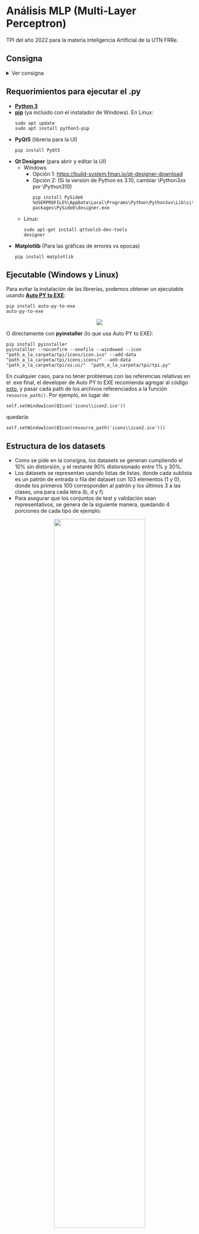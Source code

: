 # Análisis MLP (Multi-Layer Perceptron) 
TPI del año 2022 para la materia Inteligencia Artificial de la UTN FRRe. 

## Consigna
<details><summary>Ver consigna</summary>

#### Objetivos:
1. Implementar el algoritmo MLP.
2. Evaluar la precisión (MSE, error de entrenamiento y validación) de una MLP teniendo en cuenta distintas configuraciones: cantidad de capas, cantidad de neuronas, funciones de activación
3. Elaborar un informe completo en base a las pruebas realizadas.

#### Descripción del problema:
Este trabajo consiste en implementar el algoritmo MLP que permita, dado un dataset en R<sup>2</sup> parametrizar la cantidad de capas, neuronas y funciones de activación con los que se entrenará la red neuronal. La idea es desarrollar una aplicación que defina la arquitectura de la red (con 3 salidas, cada una asociada a un patrón de entrada), tome los datos de diferentes datasets, entrene el modelo y devuelva los resultados de clasificación (MSE, error de entrenamiento y validación).

La implementación deberá contar también con una interfaz de usuario para el ingreso de un patrón distorsionado (determinado por el usuario), que será clasificado según alguno de los patrones aprendidos, mostrando los resultados obtenidos.

Los patrones a detectar y clasificar estarán contenidos en una matriz de 10x10 que contendrán las letras b, d, f como se ve en las siguientes figuras:

<p align="center">
<img width="" height="" src="https://user-images.githubusercontent.com/51035369/199028696-ef21051e-c629-44d1-b034-db173e6e0bef.png">
</p>

#### Datasets
- El grupo de trabajo deberá generar 3 datasets que contengan 100, 500 y 1000 ejemplos. El 10% deberán ser patrones sin distorsionar y el resto con una distorsión del 1% al 30%. Los Datasets deberán ser representativos a la hora de definir la distribución de los ejemplos de entrenamiento.

#### Requerimientos mínimos para el entrenamiento
- Por cada Dataset deberán construirse tres conjuntos de validación con 10%, 20% y 30% de los ejemplos. El conjunto de validación debe ser representativo del Dataset de entrenamiento.
- 1 o 2 capas ocultas.
- De 5 a 10 neuronas por capa.
- Funciones de activación: lineal y sigmoidal.
- Coeficiente de aprendizaje entre 0 y 1.
- Término momento entre 0 y 1.

#### Requerimientos mínimos para el reconocimiento
- Patrón distorsionado de 0% a 30% generado de manera automática o manual.

#### Requerimientos mínimos de pruebas para el informe
- Se deberán realizar como mínimo las siguientes pruebas para cada uno de los datasets con conjuntos de validación de 10%, 20% y 30% de patrones:
  - 1 capa oculta de 5 neuronas, función de transferencia lineal, coeficiente de aprendizaje 0,5 y término momento 0,5.
  - 1 capa oculta de 10 neuronas, función de transferencia lineal, coeficiente de aprendizaje 0,5 y término momento 0,5.
  - 2 capas ocultas (primera capa de 5 neuronas, segunda capa de 5 neuronas), función de transferencia lineal, coeficiente de aprendizaje 0,5 y término momento 0,5.
  - 2 capas ocultas (primera capa de 10 neuronas, segunda capa de 10 neuronas), función de transferencia lineal, coeficiente de aprendizaje 0,5 y término momento 0,5.
  - Repetir las mismas pruebas con término momento 0,9.

#### Consideraciones adicionales:
- Se deberá contar con una interfaz de usuario que permita la total operabilidad de la aplicación.
- Las interfaces deberán ser amigables (se aceptarán solamente entornos gráficos) e intuitivas (menú contextual de guía).
- El código debe estar totalmente documentado/comentado.
- El algoritmo debe ser enteramente desarrollado por los alumnos.
- Debe ser una aplicación de escritorio.
</details>

## Requerimientos para ejecutar el .py
- [**Python 3**](https://www.python.org/downloads/)
- [**pip**](https://pypi.org/project/pip/) (ya incluido con el instalador de Windows). En Linux:
  ```
  sudo apt update
  sudo apt install python3-pip
  ```
- **PyQt5** (libreria para la UI)
  ```
  pip install PyQt5
  ```
- **Qt Designer** (para abrir y editar la UI) 
  - Windows
    - Opción 1: https://build-system.fman.io/qt-designer-download
    - Opción 2: (Si la versión de Python es 3.10, cambiar \Python3xx por \Python310)
      ```
      pip install PySide6
      %USERPROFILE%\AppData\Local\Programs\Python\Python3xx\Lib\site-packages\PySide6\designer.exe
      ```
  - Linux:
    ```
    sudo apt-get install qttools5-dev-tools
    designer
    ```
- **Matplotlib** (Para las gráficas de errores vs epocas)
  ```
  pip install matplotlib
  ```
  
## Ejecutable (Windows y Linux)
Para evitar la instalación de las librerias, podemos obtener un ejecutable usando [**Auto PY to EXE**](https://dev.to/eshleron/how-to-convert-py-to-exe-step-by-step-guide-3cfi):
  ```
  pip install auto-py-to-exe
  auto-py-to-exe
  ```
<p align="center">
<img width="" height="" src="https://user-images.githubusercontent.com/51035369/199046470-f7a59d19-6258-423f-ac75-3876d7c3eb2e.png">
</p>
  
O directamente con **pyinstaller** (lo que usa Auto PY to EXE):
  ```
  pip install pyinstaller
  pyinstaller --noconfirm --onefile --windowed --icon "path_a_la_carpeta/tpi/icons/icon.ico" --add-data "path_a_la_carpeta/tpi/icons;icons/" --add-data "path_a_la_carpeta/tpi/ui;ui/"  "path_a_la_carpeta/tpi/tpi.py"
  ```
  En cualquier caso, para no tener problemas con las referencias relativas en el .exe final, el developer de Auto PY to EXE recomienda agregar al código [esto](https://nitratine.net/blog/post/issues-when-using-auto-py-to-exe/#the-one-file-resource-wrapper), y pasar cada path de los archivos referenciados a la función `resource_path()`. Por ejemplo, en lugar de:
  ```
  self.setWindowIcon(QIcon('icons\\icon2.ico'))
  ```
  quedaría:
  ```
  self.setWindowIcon(QIcon(resource_path('icons\\icon2.ico')))
  ```
## Estructura de los datasets
- Como se pide en la consigna, los datasets se generan cumpliendo el 10% sin distorsión, y el restante 90% distorsionado entre 1% y 30%. 
- Los datasets se representan usando listas de listas, donde cada sublista es un patrón de entrada o fila del dataset con 103 elementos (1 y 0), donde los primeros 100 corresponden al patrón y los últimos 3 a las clases, una para cada letra (b, d y f).
- Para asegurar que los conjuntos de test y validación sean representativos, se genera de la siguiente manera, quedando 4 porciones de cada tipo de ejemplo:

<p align="center">
<img width="70%" height="70%" src="https://user-images.githubusercontent.com/51035369/199055338-a007ef82-d296-41e8-af7e-33b57a095ecb.png">
</p>

- Los datasets de test y validación se crean incluyendo ejemplos de cada porción, lo mas similares posibles en tamaño.
- Se estableció que el porcentaje de ejemplos para test debe ser uno que haga divisible por 4 (4 porciones representativas) el número de ejemplos de test para 100, 500 y 1000 ejemplos. Este porcentaje se calculó en un 8%, número que permite que los restantes ejemplos del dataset alcancen para formar todos los conjuntos de validación representativos para los 3 datasets, según los siguientes cálculos:

<p align="center">
<img width="70%" height="70%" src="https://user-images.githubusercontent.com/51035369/199057030-1ae8ed92-41b1-428f-8dfa-4b17188a9445.png">
</p>

- Gráficamente, para un dataset de 1000 ejemplos cuando se toma un 12% para test:

<p align="center">
<img width="70%" height="70%" src="https://user-images.githubusercontent.com/51035369/199052629-9b68372d-e04a-4bd3-a900-6aaade3f6f61.png">
</p>

## Estructura de la red neuronal
- La red se representa también usando lista de listas, donde cada sublista es una capa. 
- Cada neurona dentro cada capa se representa mediante un diccionario, cuyos items varían dependiendo de qué capa se trate.
  - Las neuronas de la capa de entrada solamente tienen salida (que son iguales a las entradas).
  - Las neuronas de las capas ocultas y de salida contienen:
    - **pesos**: Una lista con los pesos de las conexiones entre la unidad actual y todas las unidades de la capa anterior. Por lo tanto, hay tantos pesos como neuronas en la capa anterior.
    - **cambiosPeso**: Usado pata el cálculo del termino momento. Se actualizan en cada actualización de pesos.
    - **net**: Almacena el cálculo del net de la neurona.
    - **salida**: Almacena el cálculo de la salida de la neurona.
    - **delta**: Almacena el cálculo del término de error de la neurona.
  - Las neuronas de la capa de salida almacenan, además de lo anterior:
    - **salidaDeseada**: Valor de uno de los 3 últimos elementos del patrón.
  
## Aplicación de escritorio
- La aplicación se divide en 2 pestañas principales: **"Entrenamiento y test"** y **"Probar patrón"**.
- Pestaña **"Entrenamiento y test"**:

<p align="center">
<img width="" height="" src="https://user-images.githubusercontent.com/51035369/199070265-6040b245-452e-4091-beac-90a88f93e12b.png">
</p>

  - **Sección 1**: 
    - Se comienza generando un dataset de 100, 500 o 1000 ejemplos, con el botón "Generar". 
    - Es posible "Guardar" el dataset generado, en cuyo caso se crea un .txt con un string de la estructura de lista de listas del dataset (el botón se activa cuando genero o cargo un dataset).
    - Es posible "Cargar" el .txt de un dataset guardado previamente.
  - **Sección 2**:
    - Acá es posible ingresar los parámetros de la red neuronal y crear la estructura de la red con el botón "Crear red". 
    - Se habilita una vez generado/cargado un dataset.
  - **Sección 3**:
    - Esta parte corresponde al entrenamiento. Podemos entrenar la red hasta que el error resulte aceptablemente pequeño para cada uno de los patrones, o por un número de iteraciones/épocas fijado. En el primer caso, se limita el entrenamiento a 100 épocas, para evitar que siga indefinidamente cuando la red no converge.
    - Una vez terminado el entrenamiento, se presentan los resultados.
    - Se habilita una vez creada la red.
  - **Sección 4**:
    - Esta parte corresponde al testing. Se prueban los patrones del dataset de test y se calcula la precisión.
    - Se habilita una vez terminado el entrenamiento.
  - **Sección 5**:
    - Sección a modo de "consola", que muestra diferentes informaciones informaciones a medida que se realiza el proceso.
  - **Sección 6**:
    - Estos botones permiten visualizar el contenido de la red (botón "Red"), o de los diferentes conjuntos (Entrenamiento, Test, Validación 10%, Validación 20%, y Validación 30%) en forma tabular y gráfica:
    
<p align="center">
<img width="" height="" src="https://user-images.githubusercontent.com/51035369/199070476-3fccaa1d-72a2-4558-aedc-1e15a695f080.png">
</p>   

<p align="center">
<img width="" height="" src="https://user-images.githubusercontent.com/51035369/199070579-d14adbfb-a99a-478f-adc6-8c1bcab16a80.png">
</p>    
    
- Pestaña **"Probar patrón"**:

<p align="center">
<img width="" height="" src="https://user-images.githubusercontent.com/51035369/199076433-cb38abc1-64de-46a2-ad34-66e08c9b5251.png">
</p>

  - **Sección 7**: 
    - Esta sección cumple con la parte de la consigna que solicitaba una opción para el ingreso de un patrón distorsionado que debía ser clasificado.
    - Primero se debe seleccionar una letra y la distorsión, y luego presionar el botón "Distorsionar" para habilitar la sección de clasificación de la derecha. Además, la aplicación comprueba si el patrón distorsionado fué usado en el entranamiento (en cuyo caso "¿Patrón usado para entrenar?" dirá que si).
    - En la parte derecha, con el botón "Clasificar" se ingresa el patrón a la red, se muestra la letra representada por la salida, y las salidas obtenidas por cada neurona de salida (yb, yd, e yf).
  - **Sección 8**:
    - Parecida a la sección de arriba, pero permite clasificar un cierto número de patrones (de letras aleatorias, con distorsión aleatoria entre 0 y 30%), comprobando que no hayan sido usados para entrenar, y arroja los resultados de precisión.
    
## Estructuración del código
- Importación de librerias necesarias (PyQt5, sys, os, random, time, math, matplotlib, numpy).
- `resource_path()`: Función para no tener problemas con las rutas en la conversion a .exe. Todos los paths que referencian a archivos externos se pasan a esta función. 
- **Funciones para la creación e impresión de patrones y datasets**:
  - `inicializarPatrones()`: Devuelve los patrones de las 3 letras, en forma de listas de 100 elementos con 1 y 0, usando las posiciones ocupadas por cada letra, considerando la matriz como una lista de 100 elementos (del 0 al 99).
  - `imprimirMatriz()`: Recibe un patrón e imprime la matriz de pixeles.
  - `generarDistorsion()`: Distorsiona el patron pasado un porc% (cambia "porc" veces 0 por 1, y 1 por 0).
  - `generarDataset()`: Retorna el dataset completo, y los conjuntos de entrenamiento, test, y validación generados como se explica [más arriba](https://github.com/angelogllrd/TPI-MLP-Multi-Layer-Perceptron/blob/main/README.md#estructura-de-los-datasets).
  - `cargarDataset()`: Se usa en la 1ra pestaña, con el boton "Cargar". Toma un dataset completo (con los 100, 500 o 1000 ejemplos) y extrae los demás datasets usando la misma lógica que `generarDataset()`.
  - `convertirStringADataset()`: Convierte una string de lista de listas a una estructura de lista de listas. Se usa cuando se carga un dataset desde un .txt.
  - `imprimirDataset1()`: Imprime el dataset en forma gráfica (matrices de los patrones), usando `imprimirMatriz()`.
  - `imprimirDataset2()`: Imprime el dataset en forma tabular.
  - `restarDatasets()`: Quita de un dataset filas de otro. Se lo usa para restar al conjunto de entrenamiento los de validación.
- **Creación de la red y de funciones para el algoritmo**:
  - `crearRed()`: Crea la estructura de la red, con sus capas y neuronas en cada capa, tal como se describe [más arriba](https://github.com/angelogllrd/TPI-MLP-Multi-Layer-Perceptron/blob/main/README.md#estructura-de-la-red-neuronal).
  - `imprimirRed1()`: Muestra el contenido de la red en su estado actual, por cada capa (no se la usa).
  - `imprimirRed2()`: Igual que la anterior, pero muestra la red de forma más ordenada.
  - `inicializarPesos()`: Corresponde al Paso 1. Inicializa los pesos de la red con valores pequeños aleatorios (entre -0.5 y 0.5)
  - `aplicarPatronDeEntrada()`: Corresponde al Paso 2. Presenta un patrón de entrada del dataset, copiándolo a la salida de las neuronas de la capa de entrada. También inserta las salidas deseadas (3 últimos elementos del patrón) en las salidas deseadas de las neuronas de entrada.
  - `calcularSalidasRed()`: Corresponde al Paso 3. Propaga las entradas y calcular las salidas de la red.
  - `calcularNetNeurona()`: Calcula el net de cada neurona. Usado en `calcularSalidasRed()`.
  - `calcularSalidaNeurona()`: Calcula la salida de cada neurona, dependiendo de la capa y la función de transferencia asociada. Usado en `calcularSalidasRed()`.
  - `funcionLineal()`: Recibe el net y devuelve el resultado de la función lineal.
  - `funcionSigmoidal()`: Recibe el net y devuelve el resultado de la función sigmoidal. Además, trata los casos cuando el net pasado es menor a -709.78271, lo que provoca un overflow en la representación en coma flotante.
  - `calcularTerminosErrorRed()`: Corresponde al Paso 4. Calcula los términos de error para neuronas de salida y ocultas, comenzando por las de salida (propagación de errores hacia atrás).
  - `calcularTerminoError()`: Determina un termino de error en base a la capa actual, la neurona actual, y el numero de esa neurona. Usada en `calcularTerminosErrorRed()`.
  - `derivadaFuncionSigmoidal()`: Calcula la derivada de la función sigmoidal. Usada en `calcularTerminoError()`.
  - `actualizarPesosRed()`: Corresponde al Paso 5. Actualiza los pesos de la red.
  - `calcularMSE()`: Corresponde al Paso 6. Calcula el error cuadrático medio entre la salida obtenida y la deseada.
- **UI, definición de clases, atributos y métodos**:
  - `class UI()`: Clase correspondiente a la ventana principal.
    - `uic.loadUi()`: Carga el archivo .ui de la ventana principal.
    - `initUI()`: Hace inicializaciones como: poner nombre a la ventana, centrarla, mostrar en el panel de la derecha la instrucción inicial, colocar el ícono a la ventana, y mostrar la ventana.
    - Antes de los demás métodos, existen secciones para definir atributos:
      - "Labels": Se crea listas con los objetos label de cada matriz de pixeles de la segunda pestaña. Más adelante, recorrer estas listas es lo que permite pintar los patrones en la matriz.
      - "Acciones disparadas por push buttons": Se definen a qué métodos llama cada push button cuando es presionado.
      - "Acciones disparadas por spin boxes": Se define el método llamado cuando cambia el valor de un spin box.
      - "Acciones disparadas por sliders": Se define el método llamado cuando se mueve un slider.
      - "Desactivación inicial de label+spinbox de tamaño de capa oculta 2": Activa la opción de tamaño de la 2da capa oculta, si el spinbox de número de capa ocultas está en 2, o la desactiva si vuelve a 1.  
      - Desactivación inicial del label y botones para mostrar red y datasets: Descativa los botones de la esquina inferior derecha, que sirven para mostrar el contenido de la red y los datasets.
      - Desactivaciones iniciales de la 2da pestaña: Desactiva los elementos de la segunda pestaña, hasta que no se haga el entrenamiento.
      - Inicialización de letra ingresada: Más adelante sirve para saber si ya se presionó o no alguno de los botones de las letras de la segunda pestaña.
    - `center()`: Sirve para centrar la ventana en la pantalla. Llamado en `initUI()`.
    - `mostrarPorConsola()`: Concatena un string al contenido ya existente en el panel negro de la derecha
    - Métodos para la primera pestaña:
      - `generarDataset()`: Verifica si alguno de los radio buttons (100, 500 o 1000) se seleccionó y genera los datasets correspondientes. Llamado por el botón "Generar". Activa el botón "Guardar", la sección de "Arquitectura de la red" y los botones para ver los datasets de Entrenamiento, Test, Validación 10%, Validación 20%, y Validación 30%.
      - `guardarDataset()`: Guarda el dataset generado/cargado como un .txt en la misma ruta del .py. Llamado por el botón "Guardar".
      - `cargarDataset()`: Carga un .txt de un dataset guardado previamente, y genera los datasets correspondientes. Llamado por el botón "Cargar". Activa el botón "Guardar", la sección de "Arquitectura de la red" y los botones para ver los datasets de Entrenamiento, Test, Validación 10%, Validación 20%, y Validación 30%.
      - `tratarSpinBoxCapaOculta2()`: Activa o desactiva el spinbox de tamaño de capa oculta 2 y su label, dependiendo del número de capas ocultas. Llamado por el evento de cambio de valor del spin box de dicho valor.
      - `crearRed()`: Toma los parámetros seleccionados para la red, y crea la estructur. Activa la sección de "Entrenamiento" y el botón de la esquina inferior derecha "Red" para ver el contenido de la red.
      - `entrenarRed()`: De acuerdo a la opción seleccionada, realiza el entrenamiento hasta que el error ingresado resulte aceptablemmente pequeño para cada uno de los patrones del dataset, o durante un número fijo de épocas o patrones. Una vez finalizado el entrenamiento, arroja los resultados. Llamado por el botón "Entrenar". Activa la sección de "Hacer test" y las secciones de la segunda pestaña.
      - `vaciarRed()`: Asigna al atributo "red" una estructura de red vacia. Se usa para resetear la red en cada entrenamiento. Llamado dentro de `entrenarRed()`.
      - `probarDataset()`: Calcula la precisión de la clasificación de los patrones de un dataset, y retorna dicha precisión y el número de clasificaciones correctas.
      - `probarPatron()`: Presenta un patrón a la red, calcula la salida, comprueba si la salida obtenida es igual a la deseada, y devuelve 1 o 0 dependiendo de la coincidencia, las salidas obtenida convertidas a binario, y las salidas sin convertir.
      - `graficarErrores()`: Genera un gráfico comparando los MSE contra las épocas. Llamado por `entrenarRed()`.
      - `hacerTest()`: Calcula la precisión en la clasificación del conjunto de test. Llamado por el botón "Hacer test".
    - Métodos para la segunda pestaña:
      - `tratarLineEditSlider()`: Traslada el valor del slider al line edit de la derecha, a medida que se lo mueve.
      - `tratarLetra()`: Llamado al presionar el botón de alguna de las letras (botones "b", "d", y "f"). Hace que se muestre por "consola" la letra seleccionada, que se muestre en la matriz de pixeles, y guarda dicha letra en su respectivo atributo.
      - `setLetraIngresada`: Guarda la letra seleccionada. Llamado en `tratarLetra()`.
      - `getLetraIngresada()`: Devuelve la letra seleccionada previamente.
      - `mostrarLetra()`: Pinta una matriz de pixeles de acuerdo al patrón pasado.
      - `borrarLetra()`: Pone en blanco una matriz de pixeles.
      - `generarDistorsion()`: Muestra la letra distorsionada en la 1ra matriz. Llamado al presionar el botón "Distorsionar". 
      - `copiarPatron()`: Devuelve una copia del patrón sin distorsionar de la letra pasada.
      - `guardarPatronDistorsionado()`: Guarda una copia del patrón distorsionado en su correspondiente atributo, para que esté disponible a la hora de clasificar.
      - `comprobarPatron()`: Comprueba si un patrón fue usado para el entrenamiento.
      - `clasificarPatron()`: Presenta un patrón a la red y muestra la letra que representa la salida de la misma. Llamado por el botón "Clasificar".
      - `probarPatrones()`: Clasifica un número dado de patrones aleatorios y muestra la precisión resultante. Llamado con el botón "Probar patrones"
    - Métodos para ver contenido de la red y de datasets:
      - `verDataset`: Abre una ventana con el dataset pasado mostrado en forma tabular y gráfica, usando `imprimirDataset1()` e `imprimirDataset2()`.
      - `verRed()`: Abre una ventana que muestra la estructura y contenido actual de la red, usando `imprimirRed2()`.
  - `class UI_dialog_dataset()`: Clase correspondiente a la ventana de visualización de los datasets.
  - `class UI_dialog_red()`: Clase correspondiente a la ventana de visualización de la red.
- Programa principal:
  - Se inicializan los patrones de cada letra.
  - Se inicializa la app
